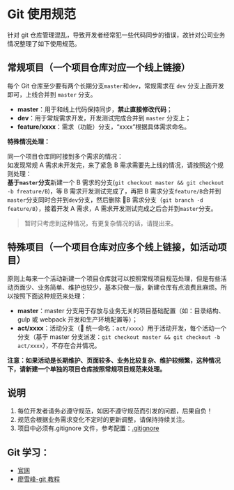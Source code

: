 # Git 使用规范

针对 git 仓库管理混乱，导致开发者经常犯一些代码同步的错误，故针对公司业务情况整理了如下使用规范。

## 常规项目（一个项目仓库对应一个线上链接）

每个 Git 仓库至少要有两个长期分支`master`和`dev`，常规需求在 `dev` 分支上面开发即可，上线合并到 `master` 分支。

- **master**：用于和线上代码保持同步，**禁止直接修改代码**；
- **dev**：用于常规需求开发，开发测试完成合并到 `master` 分支上；
- **feature/xxxx**：需求（功能）分支，“xxxx”根据具体需求命名。

**特殊情况处理：**

同一个项目仓库同时接到多个需求的情况：<br /> 如发现常规 A 需求未开发完，来了紧急 B 需求需要先上线的情况，请按照这个规则处理：<br/> **基于`master`分支**新建一个 B 需求的分支(`git checkout master && git checkout -b freature/B`)，等 B 需求开发测试完成了，再把 B 需求分支`feature/B`合并到`master`分支同时合并到`dev`分支，然后删除 B 需求分支（`git branch -d feature/B`），接着开发 A 需求，A 需求开发测试完成之后合并到`master`分支。

> 暂时只考虑到这种情况，有更复杂情况的话，请提出来。

## 特殊项目（一个项目仓库对应多个线上链接，如活动项目）

原则上每来一个活动新建一个项目仓库就可以按照常规项目规范处理，但是有些活动页面少、业务简单、维护也较少，基本只做一版，新建仓库有点浪费且麻烦。所以按照下面这种规范来处理：

- **master**：master 分支用于存放与业务无关的项目基础配置（如：目录结构、gulp 或 webpack 开发和生产环境配置等）；
- **act/xxxx**：活动分支（ 统一命名：`act/xxxx`）用于活动开发，每个活动一个分支（基于 master 分支派发：`git checkout master && git checkout -b act/xxxx`），不存在合并情况。

**注意：如果活动是长期维护、页面较多、业务比较复杂、维护较频繁，这种情况下，请新建一个单独的项目仓库按照常规项目规范来处理。**

## 说明

1. 每位开发者请务必遵守规范，如因不遵守规范而引发的问题，后果自负！
2. 规范会根据业务需求变化不定时的更新调整，请保持持续关注。
3. 项目中必须有.gitignore 文件，参考配置：[.gitignore](./.gitignore)

## Git 学习：

- [官网](https://git-scm.com/book/zh/v2)
- [廖雪峰-git 教程](https://www.liaoxuefeng.com/wiki/0013739516305929606dd18361248578c67b8067c8c017b000)
